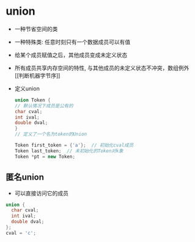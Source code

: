 # union

- 一种节省空间的类
- 一种特殊类: 任意时刻只有一个数据成员可以有值 
- 给某个成员赋值之后，其他成员变成未定义状态
- 所有成员共享内存空间的特性, 与其他成员的未定义状态不冲突，数组例外
  [[判断机器字节序]]
- 定义union

  ```c++
  union Token {
  // 默认情况下成员是公有的
  char cval;
  int ival;
  double dval;
  } 
  // 定义了一个名为token的Union

  Token first_token = {'a'};  // 初始化cval成员
  Token last_token;  // 未初始化的Token对k象
  Token *pt = new Token; 
  ```

## 匿名union

- 可以直接访问它的成员


```c++
union {
  char cval;
  int ival;
  double dval;
};
cval = 'c';
```